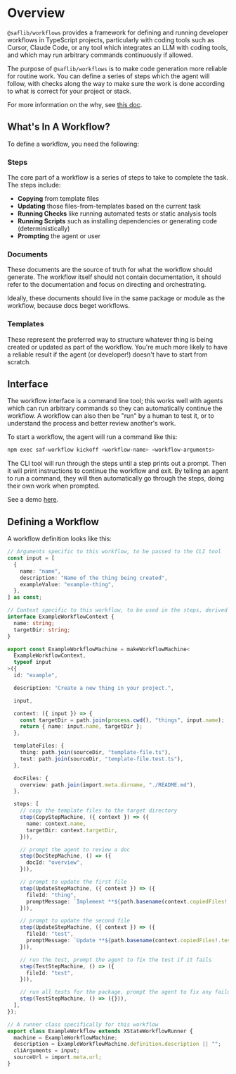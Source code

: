 # Overview

`@saflib/workflows` provides a framework for defining and running developer workflows in TypeScript projects, particularly with coding tools such as Cursor, Claude Code, or any tool which integrates an LLM with coding tools, and which may run arbitrary commands continuously if allowed.

The purpose of `@saflib/workflows` is to make code generation more reliable for routine work. You can define a series of steps which the agent will follow, with checks along the way to make sure the work is done according to what is correct for your project or stack.

For more information on the why, see [this doc](https://docs.saf-demo.online/workflows.html).

## What's In A Workflow?

To define a workflow, you need the following:

### Steps

The core part of a workflow is a series of steps to take to complete the task. The steps include:

- **Copying** from template files
- **Updating** those files-from-templates based on the current task
- **Running Checks** like running automated tests or static analysis tools
- **Running Scripts** such as installing dependencies or generating code (deterministically)
- **Prompting** the agent or user

### Documents

These documents are the source of truth for what the workflow should generate. The workflow itself should not contain documentation, it should refer to the documentation and focus on directing and orchestrating.

Ideally, these documents should live in the same package or module as the workflow, because docs beget workflows.

### Templates

These represent the preferred way to structure whatever thing is being created or updated as part of the workflow. You're much more likely to have a reliable result if the agent (or developer!) doesn't have to start from scratch.

## Interface

The workflow interface is a command line tool; this works well with agents which can run arbitrary commands so they can automatically continue the workflow. A workflow can also then be "run" by a human to test it, or to understand the process and better review another's work.

To start a workflow, the agent will run a command like this:

```bash
npm exec saf-workflow kickoff <workflow-name> <workflow-arguments>
```

The CLI tool will run through the steps until a step prints out a prompt. Then it will print instructions to continue the workflow and exit. By telling an agent to run a command, they will then automatically go through the steps, doing their own work when prompted.

See a demo [here](https://www.youtube.com/watch?v=p6jfG5JH7_8).

## Defining a Workflow

A workflow definition looks like this:

```ts
// Arguments specific to this workflow, to be passed to the CLI tool
const input = [
  {
    name: "name",
    description: "Name of the thing being created",
    exampleValue: "example-thing",
  },
] as const;

// Context specific to this workflow, to be used in the steps, derived from input
interface ExampleWorkflowContext {
  name: string;
  targetDir: string;
}

export const ExampleWorkflowMachine = makeWorkflowMachine<
  ExampleWorkflowContext,
  typeof input
>({
  id: "example",

  description: "Create a new thing in your project.",

  input,

  context: ({ input }) => {
    const targetDir = path.join(process.cwd(), "things", input.name);
    return { name: input.name, targetDir };
  },

  templateFiles: {
    thing: path.join(sourceDir, "template-file.ts"),
    test: path.join(sourceDir, "template-file.test.ts"),
  },

  docFiles: {
    overview: path.join(import.meta.dirname, "./README.md"),
  },

  steps: [
    // copy the template files to the target directory
    step(CopyStepMachine, ({ context }) => ({
      name: context.name,
      targetDir: context.targetDir,
    })),

    // prompt the agent to review a doc
    step(DocStepMachine, () => ({
      docId: "overview",
    })),

    // prompt to update the first file
    step(UpdateStepMachine, ({ context }) => ({
      fileId: "thing",
      promptMessage: `Implement **${path.basename(context.copiedFiles!.thing)}**.`,
    })),

    // prompt to update the second file
    step(UpdateStepMachine, ({ context }) => ({
      fileId: "test",
      promptMessage: `Update **${path.basename(context.copiedFiles!.test)}**: test that the thing works.`,
    })),

    // run the test, prompt the agent to fix the test if it fails
    step(TestStepMachine, () => ({
      fileId: "test",
    })),

    // run all tests for the package, prompt the agent to fix any failures
    step(TestStepMachine, () => ({})),
  ],
});

// A runner class specifically for this workflow
export class ExampleWorkflow extends XStateWorkflowRunner {
  machine = ExampleWorkflowMachine;
  description = ExampleWorkflowMachine.definition.description || "";
  cliArguments = input;
  sourceUrl = import.meta.url;
}
```
